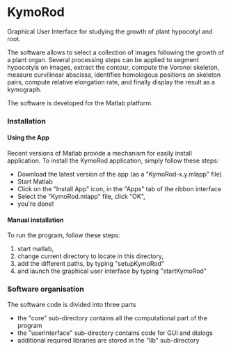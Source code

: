 KymoRod
=========

Graphical User Interface for studying the growth of plant hypocotyl and root. 

The software allows to select a collection of images following the growth of a plant organ. 
Several processing steps can be applied to segment hypocotyls on images, extract the contour,
compute the Voronoi skeleton, measure curvilinear abscissa, identifies homologous positions on 
skeleton pairs, compute relative elongation rate, and finally display the result as a kymograph.

The software is developed for the Matlab platform.

### Installation

#### Using the App

Recent versions of Matlab provide a mechanism for easily install application. To install the KymoRod application, simply follow these steps:
* Download the latest version of the app (as a "KymoRod-x.y.mlapp" file)
* Start Matlab
* Click on the "Install App" icon, in the "Apps" tab of the ribbon interface
* Select the "KymoRod.mlapp" file, click "OK",
* you're done!

#### Manual installation

To run the program, follow these steps:
1) start matlab, 
2) change current directory to locate in this directory, 
3) add the different paths, by typing "setupKymoRod"
4) and launch the graphical user interface by typing "startKymoRod"

### Software organisation

The software code is divided into three parts
* the "core" sub-directory contains all the computational part of the program
* the "userInterface" sub-directory contains code for GUI and dialogs
* additional required libraries are stored in the "lib" sub-directory
